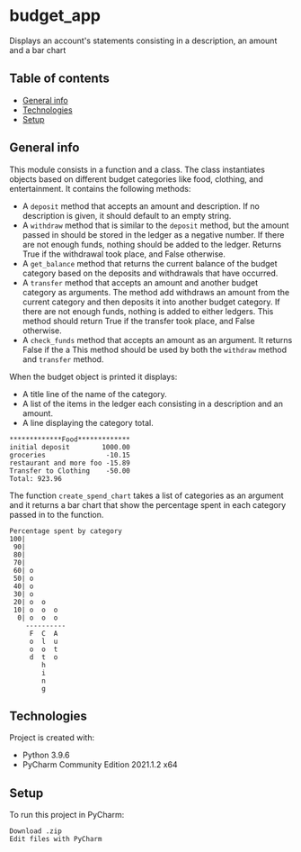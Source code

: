 # budget_app
Displays an account's statements consisting in a description, an amount and a bar chart
## Table of contents
* [General info](#general-info)
* [Technologies](#technologies)
* [Setup](#setup)
## General info

This module consists in a function and a class. The class instantiates objects based on different budget categories like food, clothing, and entertainment. It contains the following methods: 

* A `deposit` method that accepts an amount and description. If no description is given, it should default to an empty string. 
* A `withdraw` method that is similar to the `deposit` method, but the amount passed in should be stored in the ledger as a negative number. If there are not enough funds, nothing should be added to the ledger. Returns True if the withdrawal took place, and False otherwise.
* A `get_balance` method that returns the current balance of the budget category based on the deposits and withdrawals that have occurred.
* A `transfer` method that accepts an amount and another budget category as arguments. The method add withdraws an amount from the current category and then deposits it into another budget category. If there are not enough funds, nothing is added to either ledgers. This method should return True if the transfer took place, and False otherwise.
* A `check_funds` method that accepts an amount as an argument. It returns False if the a This method should be used by both the `withdraw` method and `transfer` method.

When the budget object is printed it displays:
* A title line of  the name of the category.
* A list of the items in the ledger each consisting in a description and an amount.
* A line displaying the category total.
```
*************Food*************
initial deposit        1000.00
groceries               -10.15
restaurant and more foo -15.89
Transfer to Clothing    -50.00
Total: 923.96
```

The function `create_spend_chart` takes a list of categories as an argument and it returns a bar chart that show the percentage spent in each category passed in to the function.

```
Percentage spent by category
100|          
 90|          
 80|          
 70|          
 60| o        
 50| o        
 40| o        
 30| o        
 20| o  o     
 10| o  o  o  
  0| o  o  o  
    ----------
     F  C  A  
     o  l  u  
     o  o  t  
     d  t  o  
        h     
        i     
        n     
        g     
```
## Technologies
Project is created with:
* Python 3.9.6
* PyCharm Community Edition 2021.1.2 x64
## Setup
To run this project in PyCharm:

```
Download .zip
Edit files with PyCharm

